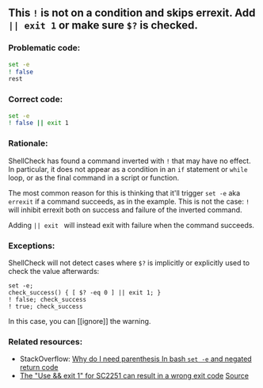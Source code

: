 ## This `!` is not on a condition and skips errexit. Add `|| exit 1` or make sure `$?` is checked.

### Problematic code:

```sh
set -e
! false
rest
```

### Correct code:

```sh
set -e
! false || exit 1
```

### Rationale:

ShellCheck has found a command inverted with `!` that may have no effect. In particular, it does not appear as a condition in an `if` statement or `while` loop, or as the final command in a script or function.

The most common reason for this is thinking that it'll trigger `set -e` aka `errexit` if a command succeeds, as in the example. This is not the case: `!` will inhibit errexit both on success and failure of the inverted command.

Adding `|| exit ` will instead exit with failure when the command succeeds.

### Exceptions:

ShellCheck will not detect cases where `$?` is implicitly or explicitly used to check the value afterwards:

```
set -e;
check_success() { [ $? -eq 0 ] || exit 1; }
! false; check_success
! true; check_success
```

In this case, you can [[ignore]] the warning.

### Related resources:

* StackOverflow: [Why do I need parenthesis In bash `set -e` and negated return code](https://stackoverflow.com/questions/39581150/why-do-i-need-parenthesis-in-bash-set-e-and-negated-return-code/39582012)
* [The "Use && exit 1" for SC2251 can result in a wrong exit code](https://github.com/koalaman/shellcheck/issues/3121)
[Source](https://github.com/koalaman/shellcheck/wiki/SC2251)

